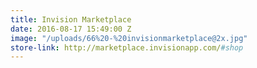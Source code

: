 ```yaml
---
title: Invision Marketplace
date: 2016-08-17 15:49:00 Z
image: "/uploads/66%20-%20invisionmarketplace@2x.jpg"
store-link: http://marketplace.invisionapp.com/#shop
---
```


